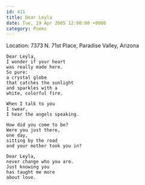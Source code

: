 ```yaml
---
id: 411
title: Dear Leyla
date: Tue, 19 Apr 2005 12:00:00 +0000
category: Poems
---
```


Location: 7373 N. 71st Place, Paradise Valley, Arizona

    Dear Leyla,  
    I wonder if your heart  
    was really made here.  
    So pure:  
    a crystal globe  
    that catches the sunlight  
    and sparkles with a  
    white, colorful fire.

    When I talk to you  
    I swear,  
    I hear the angels speaking.

    How did you come to be?  
    Were you just there,  
    one day,  
    sitting by the road  
    and your mother took you in?

    Dear Leyla,  
    never change who you are.  
    Just knowing you  
    has taught me more  
    about love.


